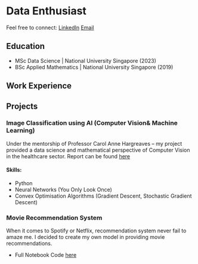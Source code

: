 # Data Enthusiast
Feel free to connect:
[LinkedIn](www.linkedin.com/in/grace-guan-0671881bb)
[Email](yaxingrace@gmail.com)

## Education
- MSc Data Science | National University Singapore (2023)
- BSc Applied Mathematics | National University Singapore (2019)

## Work Experience

## Projects

### Image Classification using AI (Computer Vision& Machine Learning)
  
  Under the mentorship of Professor Carol Anne Hargreaves – my project provided a data science and mathematical perspective of Computer Vision in the healthcare sector. Report can be found [here](https://drive.google.com/file/d/1FogR8hgIe5Hh1z9YDS_ABMSUMW7Uuy0-/view)

#### Skills:
  - Python
  - Neural Networks (You Only Look Once)
  - Convex Optimisation Algorithms (Gradient Descent, Stochastic Gradient Descent)




### Movie Recommendation System 
  When it comes to Spotify or Netflix, recommendation system never fail to amaze me. I decided to create my own model in providing movie recommendations. 

  - Full Notebook Code [here](https://github.com/grace514/graceguan/blob/main/Movie%20Recommendation.ipynb)
